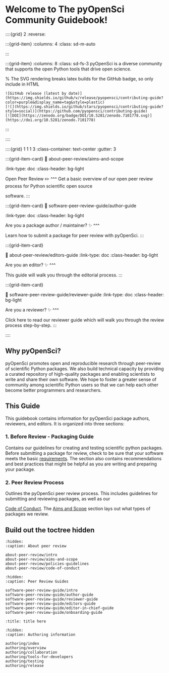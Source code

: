 # Welcome to The pyOpenSci Community Guidebook!

::::{grid} 2
:reverse:

:::{grid-item}
:columns: 4
:class: sd-m-auto

:::  

:::{grid-item}
:columns: 8
:class: sd-fs-3
pyOpenSci is a diverse community that supports the open Python tools that 
drive open science.

<!-- 
Removing button for the time being
```{button-ref} start/your-first-book
:ref-type: doc
:color: primary
:class: sd-rounded-pill float-left


Get Involved (Maybe a link to a get involved page)
``` -->

% The SVG rendering breaks latex builds for the GitHub badge, so only include in HTML
```{only} html
![GitHub release (latest by date)](https://img.shields.io/github/v/release/pyopensci/contributing-guide?color=purple&display_name=tag&style=plastic)
[![](https://img.shields.io/github/stars/pyopensci/contributing-guide?style=social)](https://github.com/pyopensci/contributing-guide)
[![DOI](https://zenodo.org/badge/DOI/10.5281/zenodo.7101778.svg)](https://doi.org/10.5281/zenodo.7101778)
```

:::

::::
<!-- I think this is the end of the header - below begins the next grid-->

::::{grid} 1 1 1 3
:class-container: text-center
:gutter: 3

:::{grid-item-card}
:link: about-peer-review/aims-and-scope

:link-type: doc
:class-header: bg-light

Open Peer Review ✏️
^^^
Get a basic overview of our open peer review process for Python scientific open source

software.
:::

:::{grid-item-card}
:link: software-peer-review-guide/author-guide

:link-type: doc
:class-header: bg-light

Are you a package author / maintainer? ✨
^^^

Learn how to submit a package for peer review with pyOpenSci.
:::

:::{grid-item-card}

:link: about-peer-review/editors-guide
:link-type: doc
:class-header: bg-light

Are you an editor? ✨
^^^

This guide will walk you through the editorial process.
:::

:::{grid-item-card}

:link: software-peer-review-guide/reviewer-guide
:link-type: doc
:class-header: bg-light

Are you a reviewer? ✨
^^^

Click here to read our reviewer guide which will walk you through the review
process step-by-step.
:::

::::


## Why pyOpenSci?
pyOpenSci promotes open and reproducible research through peer-review of 
scientific Python packages. We also build technical capacity by providing a 
curated repository of high-quality packages and enabling scientists to write 
and share their own software. We hope to foster a greater sense of community 
among scientific Python users so that we can help each other become better 
programmers and researchers.

## This Guide
This guidebook contains information for pyOpenSci package authors, reviewers, 
and editors. It is organized into three sections:

### 1. Before Review - Packaging Guide
Contains our guidelines for creating and testing scientific python packages. 
Before submitting a package for review, check to be sure that your software 
meets the basic [requirements](authoring/overview#overview). The section also 
contains recommendations and best practices that might be helpful as you are 
writing and preparing your package.

### 2. Peer Review Process
Outlines the pyOpenSci peer review process. This includes guidelines for 
submitting and reviewing packages, as well as our 

[Code of Conduct](about-peer-review/code-of-conduct). The 
[Aims and Scope](about-peer-review/aims-and-scope) section 
lays out what types of packages we review.

<!-- 
Removing button for the time being
```{button-ref} start/your-first-book
:ref-type: doc
:color: primary
:class: sd-rounded-pill float-left
Get Involved (Maybe a link to a get involved page)
``` -->

## Build out the toctree hidden

```{toctree}
:hidden:
:caption: About peer review

about-peer-review/intro  
about-peer-review/aims-and-scope
about-peer-review/policies-guidelines
about-peer-review/code-of-conduct

```

```{toctree}
:hidden:
:caption: Peer Review Guides

software-peer-review-guide/intro
software-peer-review-guide/author-guide
software-peer-review-guide/reviewer-guide
software-peer-review-guide/editors-guide
software-peer-review-guide/editor-in-chief-guide
software-peer-review-guide/onboarding-guide

:title: title here
```

```{toctree}
:hidden:
:caption: Authoring information

authoring/index
authoring/overview
authoring/collaboration
authoring/tools-for-developers 
authoring/testing 
authoring/release

```

